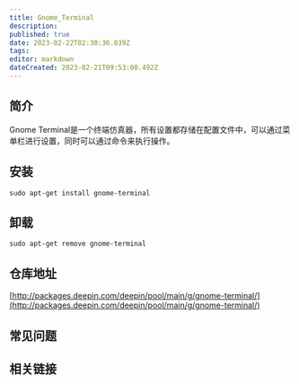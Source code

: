 ```yaml
---
title: Gnome_Terminal
description: 
published: true
date: 2023-02-22T02:30:36.039Z
tags: 
editor: markdown
dateCreated: 2023-02-21T09:53:00.492Z
---
```


## 简介

Gnome Terminal是一个终端仿真器，所有设置都存储在配置文件中，可以通过菜单栏进行设置，同时可以通过命令来执行操作。

## 安装

`sudo apt-get install gnome-terminal`

## 卸载

`sudo apt-get remove gnome-terminal`

## 仓库地址

[http://packages.deepin.com/deepin/pool/main/g/gnome-terminal/](http://packages.deepin.com/deepin/pool/main/g/gnome-terminal/)

## 常见问题

## 相关链接
